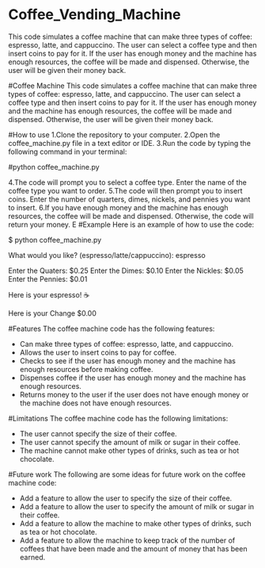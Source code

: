 # Coffee_Vending_Machine
This code simulates a coffee machine that can make three types of coffee: espresso, latte, and cappuccino. The user can select a coffee type and then insert coins to pay for it. If the user has enough money and the machine has enough resources, the coffee will be made and dispensed. Otherwise, the user will be given their money back.


#Coffee Machine
This code simulates a coffee machine that can make three types of coffee: espresso, latte, and cappuccino. The user can select a coffee type and then insert coins to pay for it. If the user has enough money and the machine has enough resources, the coffee will be made and dispensed. Otherwise, the user will be given their money back.

#How to use
1.Clone the repository to your computer.
2.Open the coffee_machine.py file in a text editor or IDE.
3.Run the code by typing the following command in your terminal:

#python coffee_machine.py

4.The code will prompt you to select a coffee type. Enter the name of the coffee type you want to order.
5.The code will then prompt you to insert coins. Enter the number of quarters, dimes, nickels, and pennies you want to insert.
6.If you have enough money and the machine has enough resources, the coffee will be made and dispensed. Otherwise, the code will return your money.
E
#Example
Here is an example of how to use the code:

$ python coffee_machine.py

What would you like? (espresso/latte/cappuccino): espresso

Enter the Quaters: $0.25
Enter the Dimes: $0.10
Enter the Nickles: $0.05
Enter the Pennies: $0.01

Here is your espresso! ☕

Here is your Change $0.00

#Features
The coffee machine code has the following features:

* Can make three types of coffee: espresso, latte, and cappuccino.
* Allows the user to insert coins to pay for coffee.
* Checks to see if the user has enough money and the machine has enough resources before making coffee.
* Dispenses coffee if the user has enough money and the machine has enough resources.
* Returns money to the user if the user does not have enough money or the machine does not have enough resources.

#Limitations
The coffee machine code has the following limitations:

* The user cannot specify the size of their coffee.
* The user cannot specify the amount of milk or sugar in their coffee.
* The machine cannot make other types of drinks, such as tea or hot chocolate.

#Future work
The following are some ideas for future work on the coffee machine code:

* Add a feature to allow the user to specify the size of their coffee.
* Add a feature to allow the user to specify the amount of milk or sugar in their coffee.
* Add a feature to allow the machine to make other types of drinks, such as tea or hot chocolate.
* Add a feature to allow the machine to keep track of the number of coffees that have been made and the amount of money that has been earned.
